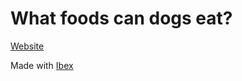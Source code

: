 # What foods can dogs eat?

[Website](https://darccyy.github.io/dogfood)

Made with [Ibex](https://github.com/darccyy/ibex)

